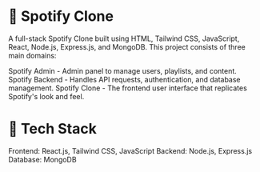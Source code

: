 <h1>🎵 Spotify Clone</h1>
A full-stack Spotify Clone built using HTML, Tailwind CSS, JavaScript, React, Node.js, Express.js, and MongoDB. This project consists of three main domains:

Spotify Admin - Admin panel to manage users, playlists, and content.
Spotify Backend - Handles API requests, authentication, and database management.
Spotify Clone - The frontend user interface that replicates Spotify's look and feel.

<h1>🚀 Tech Stack </h1>
Frontend: React.js, Tailwind CSS, JavaScript
Backend: Node.js, Express.js
Database: MongoDB
